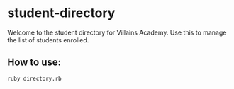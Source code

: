 # student-directory

Welcome to the student directory for Villains Academy. Use this to manage the list of students enrolled.

## How to use:

`ruby directory.rb`
